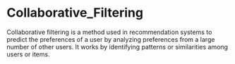 # Collaborative_Filtering
Collaborative filtering is a method used in recommendation systems to predict the preferences of a user by analyzing preferences from a large number of other users. It works by identifying patterns or similarities among users or items.
